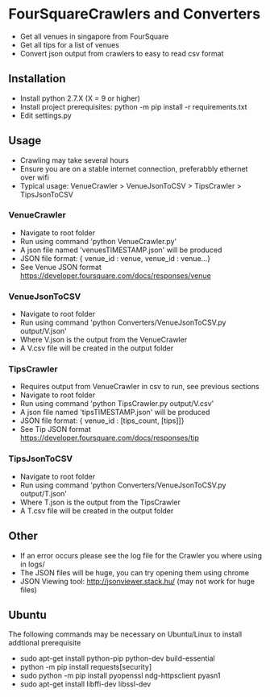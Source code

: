 # FourSquareCrawlers and Converters

-  Get all venues in singapore from FourSquare
-  Get all tips for a list of venues
-  Convert json output from crawlers to easy to read csv format

## Installation

-  Install python 2.7.X (X = 9 or higher)
-  Install project prerequisites: python -m pip install -r requirements.txt
-  Edit settings.py

## Usage

-  Crawling may take several hours
-  Ensure you are on a stable internet connection, preferabbly ethernet over wifi
-  Typical usage: VenueCrawler > VenueJsonToCSV > TipsCrawler > TipsJsonToCSV

### VenueCrawler

-  Navigate to root folder
-  Run using command 'python VenueCrawler.py' 
-  A json file named 'venuesTIMESTAMP.json' will be produced
-  JSON file format: { venue_id : venue, venue_id : venue...}
-  See Venue JSON format https://developer.foursquare.com/docs/responses/venue

### VenueJsonToCSV

-  Navigate to root folder
-  Run using command 'python Converters/VenueJsonToCSV.py output/V.json'
-  Where V.json is the output from the VenueCrawler
-  A V.csv file will be created in the output folder 

### TipsCrawler 

-  Requires output from VenueCrawler in csv to run, see previous sections
-  Navigate to root folder
-  Run using command 'python TipsCrawler.py output/V.csv' 
-  A json file named 'tipsTIMESTAMP.json' will be produced
-  JSON file format: { venue_id : [tips_count, [tips]]}
-  See Tip JSON format https://developer.foursquare.com/docs/responses/tip

### TipsJsonToCSV

-  Navigate to root folder
-  Run using command 'python Converters/VenueJsonToCSV.py output/T.json'
-  Where T.json is the output from the TipsCrawler
-  A T.csv file will be created in the output folder 

## Other

-  If an error occurs please see the log file for the Crawler you where using in logs/
-  The JSON files will be huge, you can try opening them using chrome
-  JSON Viewing tool: http://jsonviewer.stack.hu/ (may not work for huge files)

## Ubuntu

The following commands may be necessary on Ubuntu/Linux to install addtional prerequisite

-  sudo apt-get install python-pip python-dev build-essential
-  python -m pip install requests[security]
-  sudo python -m  pip install pyopenssl ndg-httpsclient pyasn1
-  sudo apt-get install libffi-dev libssl-dev

